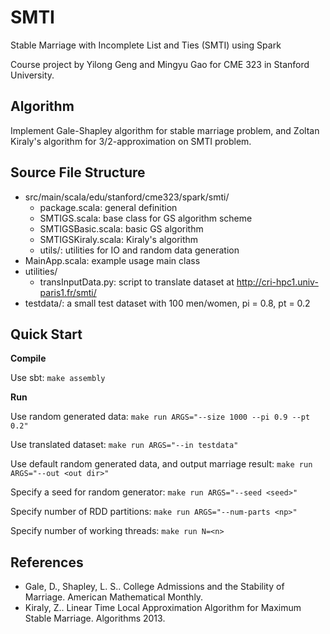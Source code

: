 # SMTI
Stable Marriage with Incomplete List and Ties (SMTI) using Spark

Course project by Yilong Geng and Mingyu Gao for CME 323 in Stanford
University.

Algorithm
---------
Implement Gale-Shapley algorithm for stable marriage problem, and Zoltan
Kiraly's algorithm for 3/2-approximation on SMTI problem.

Source File Structure
---------------------
- src/main/scala/edu/stanford/cme323/spark/smti/
    - package.scala: general definition
    - SMTIGS.scala: base class for GS algorithm scheme
    - SMTIGSBasic.scala: basic GS algorithm
    - SMTIGSKiraly.scala: Kiraly's algorithm
    - utils/: utilities for IO and random data generation
- MainApp.scala: example usage main class
- utilities/
    - transInputData.py: script to translate dataset at http://cri-hpc1.univ-paris1.fr/smti/
- testdata/: a small test dataset with 100 men/women, pi = 0.8, pt = 0.2

Quick Start
-----------
**Compile**

Use sbt:
`make assembly`

**Run**

Use random generated data:
`make run ARGS="--size 1000 --pi 0.9 --pt 0.2"`

Use translated dataset:
`make run ARGS="--in testdata"`

Use default random generated data, and output marriage result:
`make run ARGS="--out <out dir>"`

Specify a seed for random generator:
`make run ARGS="--seed <seed>"`

Specify number of RDD partitions:
`make run ARGS="--num-parts <np>"`

Specify number of working threads:
`make run N=<n>`

References
----------
- Gale, D., Shapley, L. S.. College Admissions and the Stability of Marriage.
American Mathematical Monthly.
- Kiraly, Z.. Linear Time Local Approximation Algorithm for Maximum Stable
Marriage.  Algorithms 2013.

